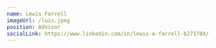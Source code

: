 ```yaml
---
name: Lewis Farrell
imageUrl: /luis.jpeg
position: Advisor
socialLink: https://www.linkedin.com/in/lewis-e-farrell-b271784/
---
```

